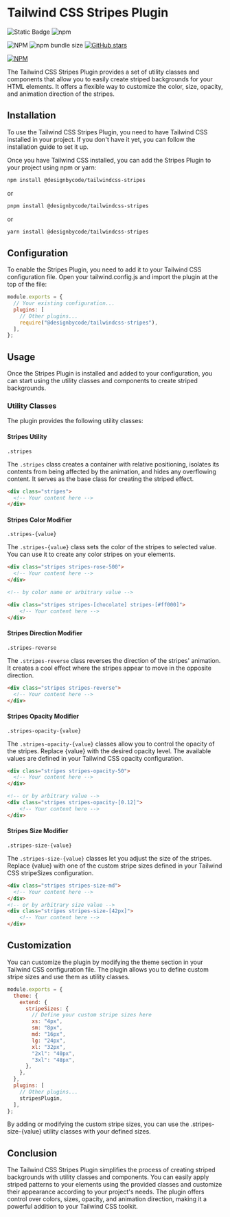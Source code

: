 # Tailwind CSS Stripes Plugin
![Static Badge](https://img.shields.io/badge/%40designbycode%2Ftailwindcss-stripes)
![npm](https://img.shields.io/npm/dt/%40designbycode/tailwindcss-stripes)


![NPM](https://img.shields.io/npm/l/tailwindcss-stripes)
![npm bundle size](https://img.shields.io/bundlephobia/minzip/tailwindcss-stripes)
[![GitHub stars](https://img.shields.io/github/stars/DesignByCode/tailwindcss-stripes?style=social)](https://github.com/DesignByCode/tailwindcss-stripes/stargazers)

[![NPM](https://nodei.co/npm/@designbycode/tailwindcss-stripes.png)](https://nodei.co/npm/@designbycode/tailwindcss-stripes/)



The Tailwind CSS Stripes Plugin provides a set of utility classes and components that allow you to easily create striped backgrounds for your HTML elements. It offers a flexible way to customize the color, size, opacity, and animation direction of the stripes.

## Installation
To use the Tailwind CSS Stripes Plugin, you need to have Tailwind CSS installed in your project. If you don't have it yet, you can follow the installation guide to set it up.

Once you have Tailwind CSS installed, you can add the Stripes Plugin to your project using npm or yarn:

```bash
npm install @designbycode/tailwindcss-stripes
```
or
```bash
pnpm install @designbycode/tailwindcss-stripes
```
or
```bash
yarn install @designbycode/tailwindcss-stripes
```

## Configuration
To enable the Stripes Plugin, you need to add it to your Tailwind CSS configuration file. Open your tailwind.config.js and import the plugin at the top of the file:

```javascript
module.exports = {
  // Your existing configuration...
  plugins: [
    // Other plugins...
    require("@designbycode/tailwindcss-stripes"),
  ],
};
```

## Usage
Once the Stripes Plugin is installed and added to your configuration, you can start using the utility classes and components to create striped backgrounds.

### Utility Classes
The plugin provides the following utility classes:

#### Stripes Utility

```.stripes```

The ```.stripes``` class creates a container with relative positioning, isolates its contents from being affected by the animation, and hides any overflowing content. It serves as the base class for creating the striped effect.

```html
<div class="stripes">
  <!-- Your content here -->
</div>
```

#### Stripes Color Modifier

```.stripes-{value}```

The ```.stripes-{value}``` class sets the color of the stripes to selected value. You can use it to create any color stripes on your elements.

```html
<div class="stripes stripes-rose-500">
  <!-- Your content here -->
</div>

<!-- by color name or arbitrary value -->

<div class="stripes stripes-[chocolate] stripes-[#ff000]">
    <!-- Your content here -->
</div>

```

#### Stripes Direction Modifier

```.stripes-reverse```

The ```.stripes-reverse``` class reverses the direction of the stripes' animation. It creates a cool effect where the stripes appear to move in the opposite direction.

```html
<div class="stripes stripes-reverse">
  <!-- Your content here -->
</div>

```

#### Stripes Opacity Modifier

```.stripes-opacity-{value}```

The ```.stripes-opacity-{value}``` classes allow you to control the opacity of the stripes. Replace {value} with the desired opacity level. The available values are defined in your Tailwind CSS opacity configuration.

```html
<div class="stripes stripes-opacity-50">
  <!-- Your content here -->
</div>

<!-- or by arbitrary value -->
<div class="stripes stripes-opacity-[0.12]">
    <!-- Your content here -->
</div>

```
#### Stripes Size Modifier

```.stripes-size-{value}```

The ```.stripes-size-{value}``` classes let you adjust the size of the stripes. Replace {value} with one of the custom stripe sizes defined in your Tailwind CSS stripeSizes configuration.

```html
<div class="stripes stripes-size-md">
  <!-- Your content here -->
</div>
<!-- or by arbitrary size value -->
<div class="stripes stripes-size-[42px]">
    <!-- Your content here -->
</div>
```

## Customization
You can customize the plugin by modifying the theme section in your Tailwind CSS configuration file. The plugin allows you to define custom stripe sizes and use them as utility classes.

```javascript
module.exports = {
  theme: {
    extend: {
      stripeSizes: {
        // Define your custom stripe sizes here
        xs: "4px",
        sm: "8px",
        md: "16px",
        lg: "24px",
        xl: "32px",
        "2xl": "40px",
        "3xl": "48px",
      },
    },
  },
  plugins: [
    // Other plugins...
    stripesPlugin,
  ],
};

```

By adding or modifying the custom stripe sizes, you can use the .stripes-size-{value} utility classes with your defined sizes.

## Conclusion
The Tailwind CSS Stripes Plugin simplifies the process of creating striped backgrounds with utility classes and components. You can easily apply striped patterns to your elements using the provided classes and customize their appearance according to your project's needs. The plugin offers control over colors, sizes, opacity, and animation direction, making it a powerful addition to your Tailwind CSS toolkit.








